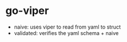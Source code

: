 # go-viper

- naive: uses viper to read from yaml to struct
- validated: verifies the yaml schema + naive
